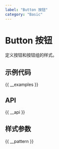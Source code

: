 ```yaml
---
label: "Button 按钮"
category: "Basic"
---
```


# Button 按钮

定义按钮和按钮组的样式。

## 示例代码

{{ __examples }}

## API

{{ __api }}

## 样式参数

{{ __pattern }}
